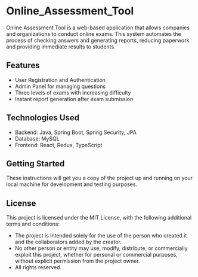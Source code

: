 # Online_Assessment_Tool

Online Assessment Tool is a web-based application that allows companies and organizations to conduct online exams. This system automates the process of checking answers and generating reports, reducing paperwork and providing immediate results to students.

## Features

- User Registration and Authentication
- Admin Panel for managing questions
- Three levels of exams with increasing difficulty
- Instant report generation after exam submission

## Technologies Used

- Backend: Java, Spring Boot, Spring Security, JPA
- Database: MySQL
- Frontend: React, Redux, TypeScript

## Getting Started

These instructions will get you a copy of the project up and running on your local machine for development and testing purposes.

## License

This project is licensed under the MIT License, with the following additional terms and conditions:

- The project is intended solely for the use of the person who created it and the collaborators added by the creator.
- No other person or entity may use, modify, distribute, or commercially exploit this project, whether for personal or commercial purposes, without explicit permission from the project owner.
- All rights reserved.
